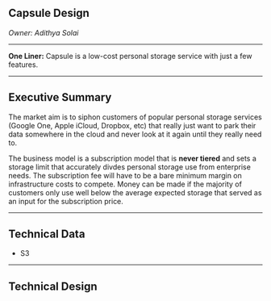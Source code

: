 ## Capsule Design

_Owner: Adithya Solai_

___

**One Liner:** Capsule is a low-cost personal storage service with just a few features.

___

## Executive Summary

The market aim is to siphon customers of popular personal storage services (Google One, Apple iCloud, Dropbox, etc) that really just want to park their data somewhere in the cloud and never look at it again until they really need to.

The business model is a subscription model that is **never tiered** and sets a storage limit that accurately divdes personal storage use from enterprise needs. The subscription fee will have to be a bare minimum margin on infrastructure costs to compete. Money can be made if the majority of customers only use well below the average expected storage that served as an input for the subscription price.

___

## Technical Data

- S3 

___

## Technical Design

